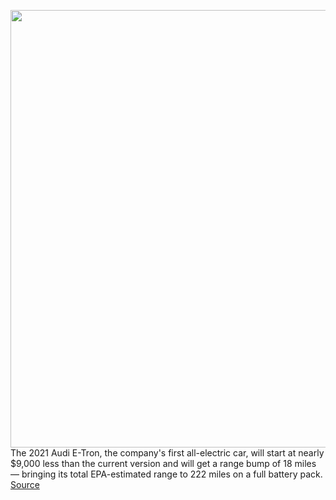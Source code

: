 <img src='https://cdn.vox-cdn.com/thumbor/WiFyDyqmvLTIpN7oEXil1V4kRfU=/0x0:1500x999/1200x800/filters:focal(630x380:870x620)/cdn.vox-cdn.com/uploads/chorus_image/image/67162508/Small_2021_Audi_e_tron_7534.0.jpg' width='700px' /><br/>
The 2021 Audi E-Tron, the company's first all-electric car, will start at nearly $9,000 less than the current version and will get a range bump of 18 miles — bringing its total EPA-estimated range to 222 miles on a full battery pack.
<a href='https://www.theverge.com/2020/8/5/21356342/2021-audi-e-tron-price-drop-range-bump-epa-electric-suv'> Source <a/>